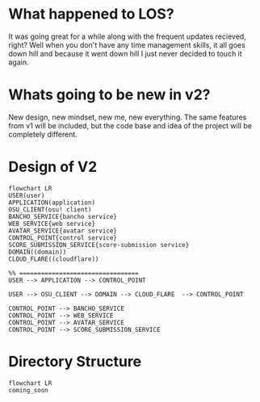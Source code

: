 # What happened to LOS?
It was going great for a while along with the frequent updates recieved, right? Well when you don't have any time management skills, it all goes down hill and because it went down hill I just never decided to touch it again.

# Whats going to be new in v2?
New design, new mindset, new me, new everything. The same features from v1 will be included, but the code base and idea of the project will be completely different.

# Design of V2
```mermaid
flowchart LR
USER(user)
APPLICATION(application)
OSU_CLIENT(osu! client)
BANCHO_SERVICE{bancho service}
WEB_SERVICE{web service}
AVATAR_SERVICE{avatar service}
CONTROL_POINT{control service}
SCORE_SUBMISSION_SERVICE{score-submission service}
DOMAIN((domain))
CLOUD_FLARE((cloudflare))

%% =================================
USER --> APPLICATION --> CONTROL_POINT

USER --> OSU_CLIENT --> DOMAIN --> CLOUD_FLARE  --> CONTROL_POINT

CONTROL_POINT --> BANCHO_SERVICE
CONTROL_POINT --> WEB_SERVICE
CONTROL_POINT --> AVATAR_SERVICE
CONTROL_POINT --> SCORE_SUBMISSION_SERVICE
```

# Directory Structure
```mermaid
flowchart LR
coming_soon
```
